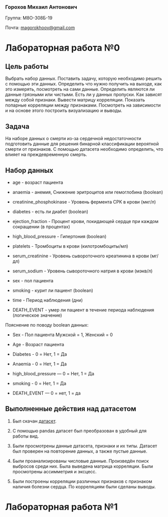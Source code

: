 ### Горохов Михаил Антонович
Группа: М8О-308Б-19

Почта: magorokhoov@gmail.com

# Лабораторная работа №0

## Цель работы

Выбрать набор данных. Поставить задачу, которую необходимо решить с помощью эти данных. Определить что нужно получить на выходе, как это измерять, посмотреть на сами данные. Определить являются ли данные грязными или чистыми. Есть ли у данных пропуски. Как зависят между собой признаки. Вывести матрицу корреляции. Показать попарные корреляции между признаками. Посмотреть на зависимости и на основе этого построить визуализацию и выводы.

## Задача

На наборе данных о смерти из-за сердечной недостаточности подготовить данные для решения бинарной классификации вероятной смерти от признаков. С помощью датасета необходимо определить, что влияет на преждевременную смерть.

## Набор данных

* age - возраст пациента

* anaemia - анемия, Снижение эритроцитов или гемоглобина (boolean)

* creatinine_phosphokinase - Уровень фермента CPK в крови (мкг/л)

* diabetes - есть ли диабет (boolean)

* ejection_fraction - Процент крови, покидающей сердце при каждом сокращении (в процентах)

* high_blood_pressure - Гипертония (boolean)

* platelets - Тромбоциты в крови (килотромбоциты/мл)

* serum_creatinine - Уровень сывороточного креатинина в крови (мг/дл)

* serum_sodium - Уровень сывороточного натрия в крови (мэкв/л)

* sex - пол пациента

* smoking - курит ли пациент (boolean)

* time - Период наблюдения (дни)

* DEATH_EVENT - умер ли пациент в течение периода наблюдения (логическое значение)

Пояснение по поводу boolean данных:

* Sex - Пол пациента Мужской = 1, Женский = 0

* Age - Возраст пациента

* Diabetes - 0 = Нет, 1 = Да

* Anaemia - 0 = Нет, 1 = Да

* high_blood_pressure — 0 = Нет, 1 = Да

* smoking - 0 = Нет, 1 = Да

* DEATH_EVENT — 0 = нет, 1 = да



## Выполненные действия над датасетом

1. Был скачан [датасет](https://www.kaggle.com/datasets/andrewmvd/heart-failure-clinical-data "датасет").

2. С помощью pandas датасет был преобразован в удобный для работы вид.

3. Были просмотрены данные датасета, признаки и их типы. Датасет был проверен на повторение данных, а также пустые данные.

4. Были проанализированы числовые данные. Произведён поиск выбросов среди них. Была выведена матрица корреляции. Были просмотрены ассимметрия и эксцесс.

5. Были построены корреляции различных признаков с признаком наличия болезни сердца. По корреляциям были сделаны выводы.


# Лабораторная работа №1
